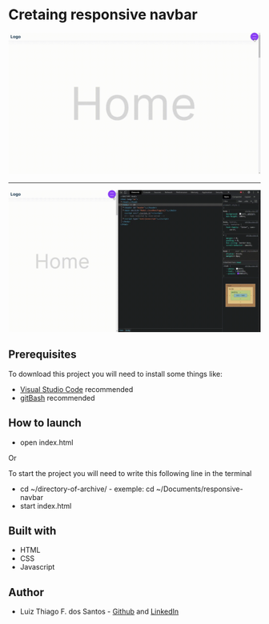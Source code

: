 # Cretaing responsive navbar

<img src="./responsive-navbar.gif" alt="Gif navbar" title="responsive navbar">

<hr>

<img src="./responsive-navbar-mobile.gif" alt="Gif navbar-mobile" title="responsive navbar-mobile">

## Prerequisites
To download this project you will need to install some things like:
* [Visual Studio Code](https://code.visualstudio.com/download) recommended
* [gitBash](https://gitforwindows.org/) recommended

## How to launch
* open index.html

Or

To start the project you will need to write this following line in the terminal
* cd ~/directory-of-archive/ - exemple: cd ~/Documents/responsive-navbar
* start index.html

## Built with
* HTML
* CSS
* Javascript

## Author
* Luiz Thiago F. dos Santos - [Github](https://github.com/Thiago-Fers7) and [LinkedIn](https://www.linkedin.com/in/luiz-thiago-096718206/)